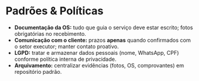 # Padrões & Políticas

- **Documentação da OS:** tudo que guia o serviço deve estar escrito; fotos obrigatórias no recebimento.  
- **Comunicação com o cliente:** prazos **apenas** quando confirmados com o setor executor; manter contato proativo.  
- **LGPD:** tratar e armazenar dados pessoais (nome, WhatsApp, CPF) conforme política interna de privacidade.  
- **Arquivamento:** centralizar evidências (fotos, OS, comprovantes) em repositório padrão.  

